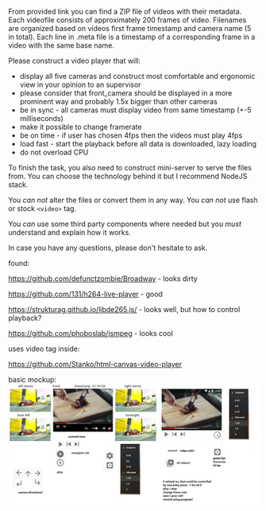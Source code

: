 From provided link you can find a ZIP file of videos with their metadata.
Each videofile consists of approximately 200 frames of video. 
Filenames are organized based on videos first frame timestamp and camera name (5 in total).
Each line in .meta file is a timestamp of a corresponding frame in a video with the same base name.

Please construct a video player that will:
- display all five cameras and construct most comfortable and ergonomic view in your opinion to an supervisor
- please consider that front_camera should be displayed in a more prominent way and probably 1.5x bigger than other cameras
- be in sync - all cameras must display video from same timestamp (+-5 milliseconds)
- make it possible to change framerate
- be on time - if user has chosen 4fps then the videos must play 4fps
- load fast - start the playback before all data is downloaded, lazy loading
- do not overload CPU

To finish the task, you also need to construct mini-server to serve the files from. You can choose the technology behind it but I recommend NodeJS stack.

You *can not* alter the files or convert them in any way.
You *can not* use flash or stock `<video>` tag.

You *can* use some third party components where needed but you *must* understand and explain how it works.

In case you have any questions, please don't hesitate to ask.

found:

https://github.com/defunctzombie/Broadway - looks dirty

https://github.com/131/h264-live-player - good

https://strukturag.github.io/libde265.js/ - looks well, but how to control playback?

https://github.com/phoboslab/jsmpeg - looks cool

uses video tag inside: 

https://github.com/Stanko/html-canvas-video-player

basic mockup:
![basic mockup](mock.png)
